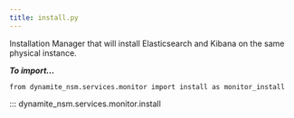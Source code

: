 ```yaml
---
title: install.py
---
```


Installation Manager that will install Elasticsearch and Kibana on the same physical instance.

***To import...***
```python3
from dynamite_nsm.services.monitor import install as monitor_install
```
::: dynamite_nsm.services.monitor.install